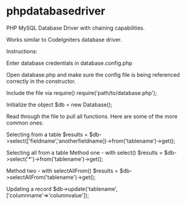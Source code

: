 phpdatabasedriver
=================

PHP MySQL Database Driver with chaining capabilities.

Works similar to CodeIgniters database driver.

Instructions:

Enter database credentials in database.config.php

Open database.php and make sure the config file is being referenced correctly in the constructor.

Include the file via require()
require('path/to/database.php');

Initialize the object
$db = new Database();

Read through the file to pull all functions. Here are some of the more common ones:

Selecting from a table
$results = $db->select(['fieldname','anotherfieldname])->from('tablename')->get();

Selecting all from a table
Method one - with select()
$results = $db->select('*')->from('tablename')->get();

Method two - with selectAllFrom()
$results = $db->selectAllFrom('tablename')->get();

Updating a record
$db->update('tablename',['columnname'=>'columnvalue']);

